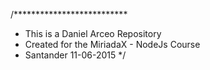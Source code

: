 /**************************
* This is a Daniel Arceo Repository
* Created for the MiriadaX - NodeJs Course
* Santander 11-06-2015
*/